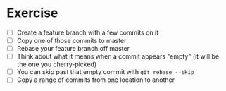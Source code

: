 # Exercise

- [ ] Create a feature branch with a few commits on it
- [ ] Copy one of those commits to master
- [ ] Rebase your feature branch off master
- [ ] Think about what it means when a commit appears "empty" (it will be the one you cherry-picked)
- [ ] You can skip past that empty commit with `git rebase --skip`
- [ ] Copy a range of commits from one location to another
